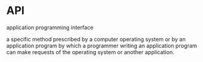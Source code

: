 # API


application programming interface

a specific method prescribed by a computer operating system or by an
application program by which a programmer writing an application program
can make requests of the operating system or another application.

